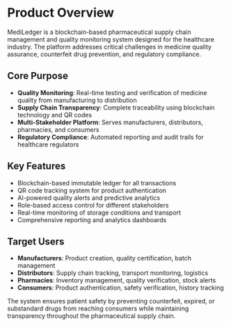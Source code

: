 # Product Overview

MediLedger is a blockchain-based pharmaceutical supply chain management and quality monitoring system designed for the healthcare industry. The platform addresses critical challenges in medicine quality assurance, counterfeit drug prevention, and regulatory compliance.

## Core Purpose

- **Quality Monitoring**: Real-time testing and verification of medicine quality from manufacturing to distribution
- **Supply Chain Transparency**: Complete traceability using blockchain technology and QR codes
- **Multi-Stakeholder Platform**: Serves manufacturers, distributors, pharmacies, and consumers
- **Regulatory Compliance**: Automated reporting and audit trails for healthcare regulators

## Key Features

- Blockchain-based immutable ledger for all transactions
- QR code tracking system for product authentication
- AI-powered quality alerts and predictive analytics
- Role-based access control for different stakeholders
- Real-time monitoring of storage conditions and transport
- Comprehensive reporting and analytics dashboards

## Target Users

- **Manufacturers**: Product creation, quality certification, batch management
- **Distributors**: Supply chain tracking, transport monitoring, logistics
- **Pharmacies**: Inventory management, quality verification, stock alerts
- **Consumers**: Product authentication, safety verification, history tracking

The system ensures patient safety by preventing counterfeit, expired, or substandard drugs from reaching consumers while maintaining transparency throughout the pharmaceutical supply chain.